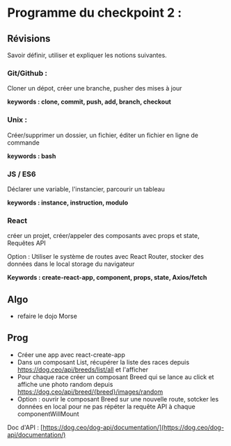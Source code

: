 # Programme du checkpoint 2 :

## Révisions

Savoir définir, utiliser et expliquer les notions suivantes.

### Git/Github :

Cloner un dépot, créer une branche, pusher des mises à jour

**keywords : clone, commit, push, add, branch, checkout**

### Unix :

Créer/supprimer un dossier, un fichier, éditer un fichier en ligne de commande

**keywords : bash**

### JS / ES6

Déclarer une variable, l'instancier, parcourir un tableau

**keywords : instance, instruction, modulo**

### React

créer un projet, créer/appeler des composants avec props et state, Requêtes API

Option : Utiliser le système de routes avec React Router, stocker des données dans le local storage du navigateur

**Keywords : create-react-app, component, props, state, Axios/fetch**

## Algo

* refaire le dojo Morse

## Prog

* Créer une app avec react-create-app
* Dans un composant List, récupérer la liste des races depuis https://dog.ceo/api/breeds/list/all et l'afficher
* Pour chaque race créer un composant Breed qui se lance au click et affiche une photo random depuis https://dog.ceo/api/breed/{breed}/images/random
* Option : ouvrir le composant Breed sur une nouvelle route, sotcker les données en local pour ne pas répéter la requête API à chaque componentWillMount

Doc d'API : [https://dog.ceo/dog-api/documentation/](https://dog.ceo/dog-api/documentation/)
